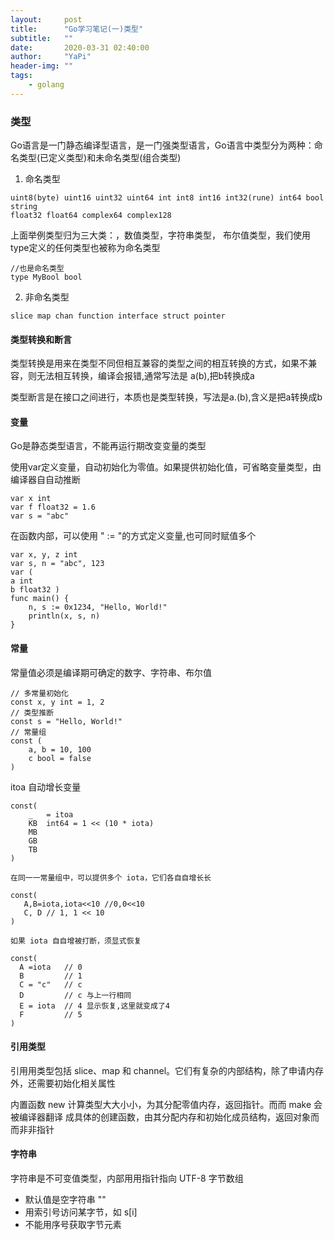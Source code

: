```yaml
---
layout:     post
title:      "Go学习笔记(一)类型"
subtitle:   ""
date:       2020-03-31 02:40:00
author:     "YaPi"
header-img: ""
tags:
    - golang
---
```


### 类型
Go语言是一门静态编译型语言，是一门强类型语言，Go语言中类型分为两种：命名类型(已定义类型)和未命名类型(组合类型)

1. 命名类型

```
uint8(byte) uint16 uint32 uint64 int int8 int16 int32(rune) int64 bool string
float32 float64 complex64 complex128
```
上面举例类型归为三大类：，数值类型，字符串类型， 布尔值类型，我们使用type定义的任何类型也被称为命名类型

```
//也是命名类型
type MyBool bool
```

2. 非命名类型

```
slice map chan function interface struct pointer
```


#### 类型转换和断言

类型转换是用来在类型不同但相互兼容的类型之间的相互转换的方式，如果不兼容，则无法相互转换，编译会报错,通常写法是 a(b),把b转换成a

类型断言是在接口之间进行，本质也是类型转换，写法是a.(b),含义是把a转换成b




#### 变量
Go是静态类型语言，不能再运行期改变变量的类型

使用var定义变量，自动初始化为零值。如果提供初始化值，可省略变量类型，由编译器⾃自动推断

```
var x int
var f float32 = 1.6
var s = "abc"
```

在函数内部，可以使用 " := "的方式定义变量,也可同时赋值多个

```
var x, y, z int
var s, n = "abc", 123
var (
a int
b float32 )
func main() {
    n, s := 0x1234, "Hello, World!"
    println(x, s, n)
}
```

#### 常量
常量值必须是编译期可确定的数字、字符串、布尔值

```
// 多常量初始化
const x, y int = 1, 2
// 类型推断
const s = "Hello, World!"
// 常量组
const ( 
    a, b = 10, 100
    c bool = false
)
```

itoa 自动增长变量

```text
const(
    _   = itoa
    KB  int64 = 1 << (10 * iota)
    MB
    GB
    TB
)

在同⼀一常量组中，可以提供多个 iota，它们各⾃自增⻓长

const(
   A,B=iota,iota<<10 //0,0<<10
   C, D // 1, 1 << 10 
)

如果 iota ⾃自增被打断，须显式恢复

const(
  A =iota   // 0
  B         // 1
  C = "c"   // c
  D         // c 与上一行相同
  E = iota  // 4 显示恢复,这里就变成了4
  F         // 5   
)

```

#### 引用类型
引⽤用类型包括 slice、map 和 channel。它们有复杂的内部结构，除了申请内存外，还需要初始化相关属性

内置函数 new 计算类型⼤大⼩小，为其分配零值内存，返回指针。⽽而 make 会被编译器翻译 成具体的创建函数，由其分配内存和初始化成员结构，返回对象⽽而⾮非指针

#### 字符串

字符串是不可变值类型，内部⽤用指针指向 UTF-8 字节数组

- 默认值是空字符串 ""
- 用索引号访问某字节，如 s[i]
- 不能用序号获取字节元素